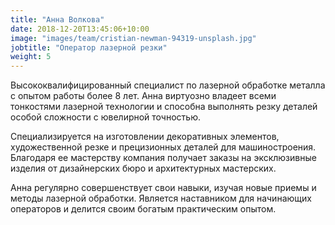 ```yaml
---
title: "Анна Волкова"
date: 2018-12-20T13:45:06+10:00
image: "images/team/cristian-newman-94319-unsplash.jpg"
jobtitle: "Оператор лазерной резки"
weight: 5
---
```


Высококвалифицированный специалист по лазерной обработке металла с опытом работы более 8 лет. Анна виртуозно владеет всеми тонкостями лазерной технологии и способна выполнять резку деталей особой сложности с ювелирной точностью.

Специализируется на изготовлении декоративных элементов, художественной резке и прецизионных деталей для машиностроения. Благодаря ее мастерству компания получает заказы на эксклюзивные изделия от дизайнерских бюро и архитектурных мастерских.

Анна регулярно совершенствует свои навыки, изучая новые приемы и методы лазерной обработки. Является наставником для начинающих операторов и делится своим богатым практическим опытом.